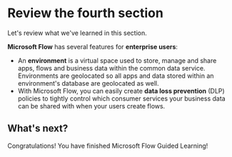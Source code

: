 <properties
   pageTitle="Review this section | Microsoft Flow"
   description="Review what you learned in this section of the Guided Learning for Microsoft Flow."
   services=""
   suite="flow"
   documentationCenter="na"
   authors="camsoper"
   manager="anneta"
   editor=""
   tags=""
   featuredVideoId=""
   courseDuration="3m"/>

<tags
   ms.service="flow"
   ms.devlang="na"
   ms.topic="get-started-article"
   ms.tgt_pltfrm="na"
   ms.workload="na"
   ms.date="11/22/2016"
   ms.author="casoper"/>

# Review the fourth section

Let's review what we've learned in this section.

**Microsoft Flow** has several features for **enterprise users**: 

* An **environment** is a virtual space used to store, manage and share apps, flows and business data within the common data service.  Environments are geolocated so all apps and data stored within an environment's database are geolocated as well.
* With Microsoft Flow, you can easily create **data loss prevention** (DLP) policies to tightly control which consumer services your business data can be shared with when your users create flows.

## What's next?
Congratulations! You have finished Microsoft Flow Guided Learning!